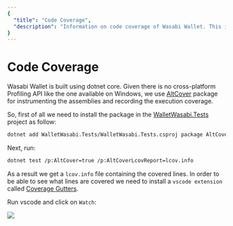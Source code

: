 ```yaml
---
{
  "title": "Code Coverage",
  "description": "Information on code coverage of Wasabi Wallet. This is the Wasabi documentation, an archive of knowledge about the open-source, non-custodial and privacy-focused Bitcoin wallet for desktop."
}
---
```


# Code Coverage

Wasabi Wallet is built using dotnet core. Given there is no cross-platform Profiling API like the one available on Windows, we use [AltCover](https://github.com/SteveGilham/altcover) package for instrumenting the assemblies and recording the execution
coverage.

So, first of all we need to install the package in the [WalletWasabi.Tests](https://github.com/zkSNACKs/WalletWasabi/tree/master/WalletWasabi.Tests) project as follow:

```sh
dotnet add WalletWasabi.Tests/WalletWasabi.Tests.csproj package AltCover
```


Next, run:

```sh
dotnet test /p:AltCover=true /p:AltCoverLcovReport=lcov.info
```

As a result we get a `lcov.info` file containing the covered lines.
In order to be able to see what lines
are covered we need to install a `vscode extension` called  [Coverage Gutters](https://github.com/ryanluker/vscode-coverage-gutters).

Run vscode and click on `Watch`:

![](https://i.imgur.com/W4hXXda.png)
